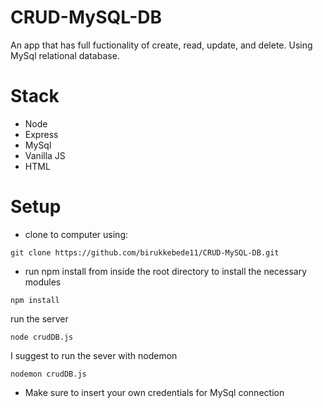# CRUD-MySQL-DB

An app that has full fuctionality of create, read, update, and delete. Using MySql relational database.

# Stack
- Node
- Express
- MySql
- Vanilla JS
- HTML

# Setup

- clone to computer using:

```
git clone https://github.com/birukkebede11/CRUD-MySQL-DB.git
```

- run npm install from inside the root directory to install the necessary modules

```
npm install
```

run the server

```
node crudDB.js
```

I suggest to run the sever with nodemon

```
nodemon crudDB.js
```

- Make sure to insert your own credentials for MySql connection
